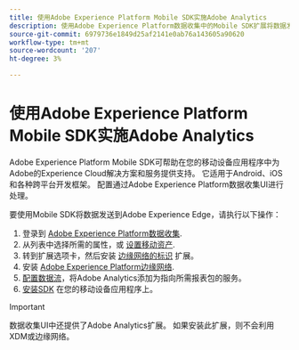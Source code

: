 ```yaml
---
title: 使用Adobe Experience Platform Mobile SDK实施Adobe Analytics
description: 使用Adobe Experience Platform数据收集中的Mobile SDK扩展将数据发送到Adobe Analytics。
source-git-commit: 6979736e1849d25af2141e0ab76a143605a90620
workflow-type: tm+mt
source-wordcount: '207'
ht-degree: 3%

---
```



# 使用Adobe Experience Platform Mobile SDK实施Adobe Analytics

Adobe Experience Platform Mobile SDK可帮助在您的移动设备应用程序中为Adobe的Experience Cloud解决方案和服务提供支持。 它适用于Android、iOS和各种跨平台开发框架。 配置通过Adobe Experience Platform数据收集UI进行处理。

要使用Mobile SDK将数据发送到Adobe Experience Edge，请执行以下操作：

1. 登录到 [Adobe Experience Platform数据收集](https://experience.adobe.com/data-collection).
2. 从列表中选择所需的属性，或 [设置移动资产](https://aep-sdks.gitbook.io/docs/getting-started/create-a-mobile-property).
3. 转到扩展选项卡，然后安装 [边缘网络的标识](https://aep-sdks.gitbook.io/docs/foundation-extensions/identity-for-edge-network) 扩展。
4. 安装 [Adobe Experience Platform边缘网络](https://aep-sdks.gitbook.io/docs/foundation-extensions/experience-platform-extension).
5. [配置数据流](https://aep-sdks.gitbook.io/docs/getting-started/configure-datastreams)，将Adobe Analytics添加为指向所需报表包的服务。
6. [安装SDK](https://aep-sdks.gitbook.io/docs/getting-started/get-the-sdk) 在您的移动设备应用程序上。

>[!IMPORTANT]
>
>数据收集UI中还提供了Adobe Analytics扩展。 如果安装此扩展，则不会利用XDM或边缘网络。
